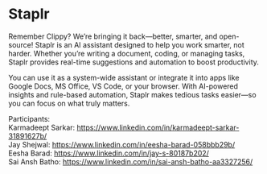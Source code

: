 # Staplr
Remember Clippy? We’re bringing it back—better, smarter, and open-source! Staplr is an AI assistant designed to help you work smarter, not harder. Whether you’re writing a document, coding, or managing tasks, Staplr provides real-time suggestions and automation to boost productivity.

You can use it as a system-wide assistant or integrate it into apps like Google Docs, MS Office, VS Code, or your browser. With AI-powered insights and rule-based automation, Staplr makes tedious tasks easier—so you can focus on what truly matters.


Participants: <br />
Karmadeept Sarkar: https://www.linkedin.com/in/karmadeept-sarkar-31891627b/  <br />
Jay Shejwal: https://www.linkedin.com/in/eesha-barad-058bbb29b/  <br />
Eesha Barad: https://www.linkedin.com/in/jay-s-80187b202/  <br />
Sai Ansh Batho: https://www.linkedin.com/in/sai-ansh-batho-aa3327256/  <br />
